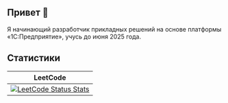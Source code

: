 ## Привет 👋
Я начинающий разработчик прикладных решений на основе платформы «1С:Предприятие», учусь до июня 2025 года.

<!---
Я — 1С разработчик, увлечённый оптимизацией процессов во всех сферах жизни: от управления личным временем до автоматизации сложных производственных задач. Верю, что правильное применение автоматизации и технологий улучшает качество жизни, повышает эффективность и прокладывает путь к будущему, где человечество не ограничено пределами нашей Землёй, а смело осваивает и обустраивает жизнь на других планетах.

Мне интересно разрабатывать бизнес-системы: интрнет-сайты, системы управления материально-техническим обеспечением, системы управления информацией, системы выплаты заработной платы. 

Я не умею разрабатываь системы целевого назначения: программные инструменты, веб-сервисы.Встроенные системы от которых зависит жизнь людей: авиационое по, по для медицинских устройств, пакетное по. 
(классификация по книге Совершенный код)

Резюме: [hh.ru](https://petrozavodsk.hh.ru/resume/bb853621ff0db2dd230039ed1f794563626531)
-->


## Статистики

| LeetCode  |
|----------------------------------------|
| [![LeetCode Status Stats](https://leetcode-status.vercel.app/api/card/nikitagordeev10?theme=light&hide_title=true)](https://leetcode.com/u/nikitagordeev10/) |
